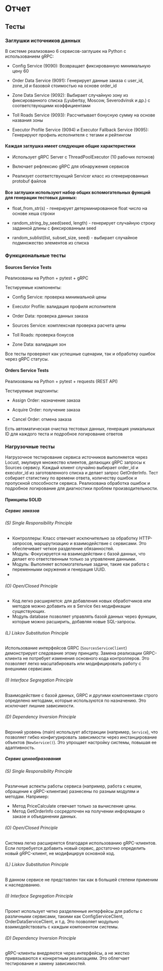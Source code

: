 # Отчет

## Тесты

### Заглушки источников данных

В системе реализовано 6 сервисов-заглушек на Python с использованием gRPC:

- Config Service (9090): Возвращает фиксированную минимальную цену 60

- Order Data Service (9091): Генерирует данные заказа с user_id, zone_id и базовой стоимостью на основе order_id

- Zone Data Service (9092): Выбирает случайную зону из фиксированного списка (Lyubertsy, Moscow, Severodvinsk и др.) с соответствующими коэффициентами

- Toll Roads Service (9093): Рассчитывает бонусную сумму на основе названия зоны

- Executor Profile Service (9094) и Executor Fallback Service (9095): Генерируют профиль исполнителя с тегами и рейтингом

#### Каждая заглушка имеет следующие общие характеристики

- Использует gRPC Server с ThreadPoolExecutor (10 рабочих потоков)

- Включает рефлексию gRPC для обнаружения сервисов

- Реализует соответствующий Servicer класс из сгенерированных protobuf файлов

#### Все заглушки используют набор общих вспомогательных функций для генерации тестовых данных:

- float_from_str(s) - генерирует детерминированное float число на основе хеша строки

- random_string_by_seed(seed, length) - генерирует случайную строку заданной длины с фиксированным seed

- random_sublist(list, subset_size, seed) - выбирает случайное подмножество элементов из списка

### Функциональные тесты

#### Sources Service Tests

Реализованы на Python + pytest + gRPC

Тестируемые компоненты:

- Config Service: проверка минимальной цены

- Executor Profile: валидация профиля исполнителя

- Order Data: проверка данных заказа

- Sources Service: комплексная проверка расчета цены

- Toll Roads: проверка бонусов

- Zone Data: валидация зон

Все тесты проверяют как успешные сценарии, так и обработку ошибок через gRPC статусы.

#### Orders Service Tests

Реализованы на Python + pytest + requests (REST API)

Тестируемые эндпоинты:

- Assign Order: назначение заказа

- Acquire Order: получение заказа

- Cancel Order: отмена заказа

Есть автоматическая очистка тестовых данных, генерация уникальных ID для каждого теста и подробное логирование ответов

### Нагрузочные тесты

Нагрузочное тестирование сервиса источников выполняется через Locust, эмулируя множество клиентов, делающих gRPC запросы к Sources сервису. Каждый клиент случайно выбирает order_id и executor_id из заготовленного списка и делает запрос GetOrderInfo. Тест собирает статистику по времени ответа, количеству ошибок и пропускной способности сервиса. Реализована обработка ошибок и подробное логирование для диагностики проблем производительности.

#### Принципы SOLID

##### Сервис заказов

###### (S) Single Responsibility Principle

- Контроллеры: Класс отвечает исключительно за обработку HTTP-запросов, маршрутизацию и взаимодействие с сервисами. Это обеспечивает четкое разделение обязанностей.
- Модуль: Фокусируется на взаимодействии с базой данных, что делает его ответственным только за управление данными.
- Модуль: Выполняет вспомогательные задачи, такие как работа с переменными окружения и генерация UUID.
- 
###### (O) Open/Closed Principle

- Код легко расширяется: для добавления новых обработчиков или методов можно добавить их в Service без модификации существующих.
- Модуль database позволяет управлять базой данных через функции, которые можно расширить, добавляя новые SQL-запросы.

###### (L) Liskov Substitution Principle

Использование интерфейсов GRPC (`SourcesServiceClient`) демонстрирует следование этому принципу. Замена реализации GRPC-клиента не потребует изменения основного кода контроллеров.
Это позволяет легко масштабировать или модифицировать работу с внешними сервисами.

###### (I) Interface Segregation Principle

Взаимодействие с базой данных, GRPC и другими компонентами строго определено методами, которые используются по назначению. Это исключает лишние зависимости.

###### (D) Dependency Inversion Principle

Верхний уровень (main) использует абстракции (например, `Service`), что позволяет гибко конфигурировать зависимости через инстанцирование объектов (`NewService()`).
Это упрощает настройку системы, повышая ее адаптивность.

##### Сервис ценообразования

###### (S) Single Responsibility Principle

Различные аспекты работы сервиса (например, работа с кешем, обращение к gRPC-клиентам) разнесены по разным модулям и методам. Например:

- Метод PriceCalculate отвечает только за вычисление цены.
- Метод GetOrderInfo сосредоточен на получении информации о заказе и объединении данных.

###### (O) Open/Closed Principle

Система легко расширяется благодаря использованию gRPC-клиентов. Если потребуется добавить новый сервис, достаточно определить новый gRPC-клиент, не модифицируя основной код.

###### (L) Liskov Substitution Principle

В данном сервисе не представлен так как в большей степени применим к наследованию.

###### (I) Interface Segregation Principle

Проект использует четко разделенные интерфейсы для работы с различными сервисами, такими как ConfigServiceClient, OrderDataServiceClient, и т.д. Это позволяет модульно взаимодействовать с каждым компонентом системы.

###### (D) Dependency Inversion Principle

gRPC-клиенты внедряются через интерфейсы, а не жестко привязываются к конкретным реализациям. Это облегчает тестирование и замену зависимостей.
